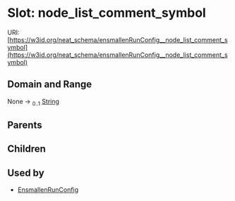 
# Slot: node_list_comment_symbol




URI: [https://w3id.org/neat_schema/ensmallenRunConfig__node_list_comment_symbol](https://w3id.org/neat_schema/ensmallenRunConfig__node_list_comment_symbol)


## Domain and Range

None &#8594;  <sub>0..1</sub> [String](types/String.md)

## Parents


## Children


## Used by

 * [EnsmallenRunConfig](EnsmallenRunConfig.md)
